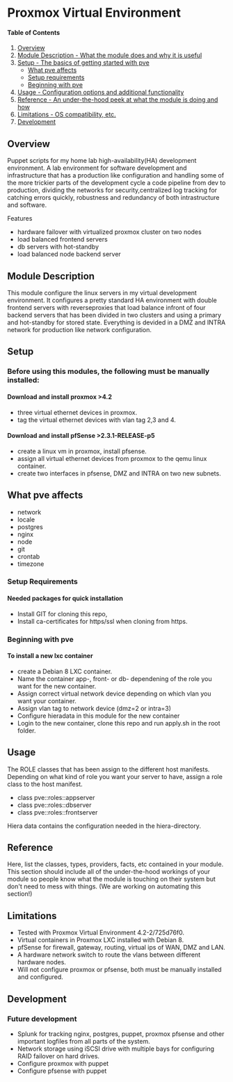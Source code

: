 # Proxmox Virtual Environment

#### Table of Contents

1. [Overview](#overview)
2. [Module Description - What the module does and why it is useful](#module-description)
3. [Setup - The basics of getting started with pve](#setup)
    * [What pve affects](#what-pve-affects)
    * [Setup requirements](#setup-requirements)
    * [Beginning with pve](#beginning-with-pve)
4. [Usage - Configuration options and additional functionality](#usage)
5. [Reference - An under-the-hood peek at what the module is doing and how](#reference)
6. [Limitations - OS compatibility, etc.](#limitations)
8. [Development](#development)

## Overview

Puppet scripts for my home lab high-availability(HA) development environment.
A lab environment for software development and infrastructure that has a production like configuration and handling some of the more trickier parts of the development cycle a code pipeline from dev to production, dividing the networks for security,centralized log tracking for catching errors quickly, robustness and redundancy of both intrastructure and software. 

Features
* hardware failover with virtualized proxmox cluster on two nodes
* load balanced frontend servers
* db servers with hot-standby
* load balanced node backend server

## Module Description

This module configure the linux servers in my virtual development environment.
It configures a pretty standard HA environment with double frontend servers with reverseproxies that
load balance infront of four backend servers that has been divided in two clusters and using a primary and 
hot-standby for stored state. Everything is devided in a DMZ and INTRA network for production like network
configuration.

## Setup

### Before using this modules, the following must be manually installed:

#### Download and install proxmox >4.2
* three virtual ethernet devices in proxmox.
* tag the virtual ethernet devices with vlan tag 2,3 and 4.

#### Download and install pfSense >2.3.1-RELEASE-p5 
* create a linux vm in proxmox, install pfsense.
* assign all virtual ethernet devices from proxmox to the qemu linux container.
* create two interfaces in pfsense, DMZ and INTRA on two new subnets.

## What pve affects

* network
* locale
* postgres
* nginx
* node
* git
* crontab
* timezone

### Setup Requirements

#### Needed packages for quick installation
* Install GIT for cloning this repo,
* Install ca-certificates for https/ssl when cloning from https.

### Beginning with pve

#### To install a new lxc container 
* create a Debian 8 LXC container.
* Name the container app-, front- or db- dependening of the role you want for the new container.
* Assign correct virtual network device depending on which vlan you want your container.
* Assign vlan tag to network device (dmz=2 or intra=3) 
* Configure hieradata in this module for the new container
* Login to the new container, clone this repo and run apply.sh in the root folder.


## Usage

The ROLE classes that has been assign to the different host manifests.
Depending on what kind of role you want your server to have, assign a role class to the host manifest.
* class pve::roles::appserver
* class pve::roles::dbserver
* class pve::roles::frontserver

Hiera data contains the configuration needed in the hiera-directory.


## Reference

Here, list the classes, types, providers, facts, etc contained in your module.
This section should include all of the under-the-hood workings of your module so
people know what the module is touching on their system but don't need to mess
with things. (We are working on automating this section!)

## Limitations

* Tested with Proxmox Virtual Environment 4.2-2/725d76f0.
* Virtual containers in Proxmox LXC installed with Debian 8.
* pfSense for firewall, gateway, routing, virtual ips of WAN, DMZ and LAN.
* A hardware network switch to route the vlans between different hardware nodes.
* Will not configure proxmox or pfsense, both must be manually installed and configured.

## Development

### Future development
* Splunk for tracking nginx, postgres, puppet, proxmox pfsense and other important logfiles from all parts of the system.
* Network storage using iSCSI drive with multiple bays for configuring RAID failover on hard drives.
* Configure proxmox with puppet
* Configure pfsense with puppet
